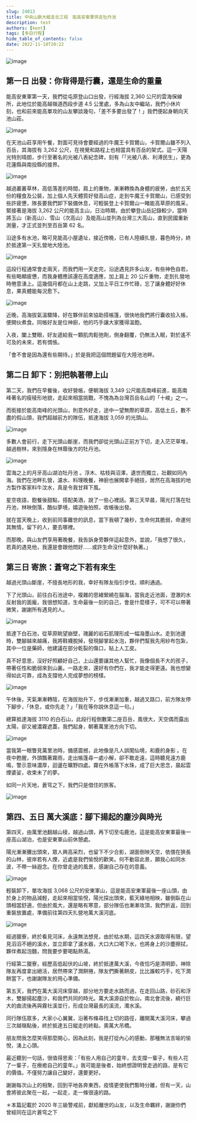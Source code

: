 ```yaml
---
slug: 24013
title: 中央山脈大縱走北三段　能高安東軍併走牡丹池
description: test
authors: [kent]
tags: [多日行程]
hide_table_of_contents: false
date: 2022-11-10T20:22
---
```


![image](https://cdntwrunning.biji.co/800_e6275fad4502b9edda997ef0b9d0a543.jpg)

## 第一日 出發：你背得是行囊，還是生命的重量

能高安東軍第一天，我們從屯原登山口出發，行經海拔 2,360 公尺的雲海保線所，此地位於能高越嶺道西段步道 4.5 公里處，多為山友中繼站，我們小休片刻，也和前來能高單攻的山友攀談幾句，「差不多要出發了！」我們便起身朝向天池山莊。

![image](https://cdntwrunning.biji.co/800_53bb52464299415c557dfc9210977a4b.jpg)

在天池山莊享用午餐，對面可見待會要經過的牛魔王卡賀爾山，卡賀爾山雖不列入百岳，其海拔有 3,262 公尺，在視覺和路程上也相當具有百岳的架式。這一天陽光特別晴朗，步行至著名的光被八表紀念碑，刻有「「光被八表、利溥民生」，更為花蓮縣與南投縣的接界。

![image](https://cdntwrunning.biji.co/800_750d742c910744e81899ae2c32ae2a52.jpg)

越過叢叢草林，高低落差的時間，肩上的重物，漸漸轉換為身體的疲勞，由於五天份的糧食及公裝，加上個人先天體質好發高山症，走到牛魔王卡賀爾山，已感受到些許疲憊，隊長要我們卸下裝備休息，可輕裝登上卡賀爾山一睹能高草原的風采，緊接著是海拔 3,262 公尺的能高主山，日治時期，由於攀登山岳記錄較少，當時將玉山（新高山）、雪山（次高山）及能高山並列為台灣三大高山，直到民國重新測量，才正式並列至百岳第 62 名。

沿途多有水池，略可見能高小屋遺址，接近傍晚，已有人陸續扎營，暮色時分，終於抵達第一天扎營地大陸池。

![image](https://cdntwrunning.biji.co/800_5026cdbc81fb9e4bb0223487bf0d03f9.jpg)

這段行程通常會走兩天，而我們用一天走完，沿途遇見許多山友，有些神色自若，有些略顯疲憊，而我身體應該還在高度適應，加上肩上 20 公斤重物，走到扎營地時倦意湧上。這幾個月都在山上走跳，又加上平日工作忙碌，忘了讓身體好好休息，果真體能每況愈下。

![image](https://cdntwrunning.biji.co/800_3b7cf8047751061ca1f16358c39a61ab.jpg)

近晚，高海拔氣溫驟降，好在夥伴前來協助搭帳篷，很快地我們將行囊收拾入帳，便開伙煮食。同帳好友是位神廚，他的巧手讓大家獲得溫飽。

入夜，闔上雙眼，好友遞給我一顆肌肉鬆弛劑，側身翻覆，仍無法入眠，對於遙不可及的未來，若有惆悵。

「會不會是因為還有些期待。」於是我把這個問題留在大陸池池畔。

## 第二日 卸下：別把執著帶上山

第二天，我們在早餐後，收好營帳，便朝海拔 3,349 公尺能高南峰前進，能高南峰著名的瘦稜形地貌，走起來相當挑戰，不愧為為台灣百岳名山的「十峻」之一。

而銜接於能高南峰的光頭山，則意外好走，途中一望無際的草原，高低土丘，數不盡的假山頭，我們超越前方的隊伍，抵達海拔 3,059 的光頭山。

![image](https://cdntwrunning.biji.co/800_002505ba796468f8d739bed1632303ab.jpg)

多數人會前行，走下光頭山斷崖，而我們卻從光頭山正前方下切，走入茫茫草堆，越過樹林，來到隱身在林蔭後方的牡丹池。

![image](https://cdntwrunning.biji.co/800_c5e1106aeb78249573301faa5eeb8b0c.jpg)

雲海之上的月牙高山湖泊牡丹池 。浮木、枯枝與沼澤，遺世而獨立，壯觀如同內海。我們在池畔扎營，濾水、料理晚餐，神廚也展開拿手絕技，居然在高海拔的地方製作客家料牛汶水，真是令我甘拜下風。

星空夜語，飽餐後甜點，搭配美酒，說了一些心裡話。第三天早晨，陽光打落在牡丹池，林映倒落，酷似夢境，嬉遊後拍照，收帳後出發。

就在當天晚上，收到前同事離世的訊息，當下我頓了幾秒，生命何其脆弱，命運何其無情，留下的人，要去哪裡。

而那晚，與山友們享用著晚餐，我告訴身旁夥伴這起意外，並說，「我想了很久，若真的遇見他，我還是會跟他問好......或許生命沒什麼好執著。」

## 第三日 寄旅：蒼穹之下若有來生

越過光頭山斷崖，不擅長地形的我，幸好有隊友指引步伐，順利通過。

下了光頭山，前往白石池途中，複雜的思緒縈繞在腦海，當我走近池面，澄澈的水反射我的面龐，我很想知道，生命最後一刻的自己，會是什麼樣子，可不可以帶著微笑，謝謝所有遇見的人。

![image](https://cdntwrunning.biji.co/800_d3ce7e13d14d3076e4cb991b53e001cd.jpg)

抵達下白石池，從草原眺望崩壁，瑰麗的岩石肌理形成一幅潑墨山水。走到池邊時，雙腳越來越痛，我將鞋襪脫掉，發現腳掌起水泡，夥伴們幫我先用紗布包紮，其中一位是藥師，他建議在部分乾裂的傷口，貼上人工皮。

真不好意思，沒好好照顧好自己，上山還要讓其他人幫忙，我像個長不大的孩子，帶著任性和脆弱來到山裏。一路走來，還好有你們在，我才能走得更遠。我也想變得如此可靠，成為支撐他人完成夢想的榜樣。

![image](https://cdntwrunning.biji.co/800_251b5501ce80806c329a814a59d303eb.jpg)

午休後，天氣漸漸轉陰，在海拔抬升下，步伐漸漸加重，越過叉路口，前方隊友停下腳步，「休息，或你先走？」「我在等你說休息這一句。」

總算抵達海拔 3110 的白石山，此段行程倒數第二座百岳，風很大，天空偶而露出太陽，卻又被濃霧遮蓋，我們起身，朝著萬里池方向下切。

![image](https://cdntwrunning.biji.co/800_d6a64b2cc781755b950f999bbd3254f4.jpg)

當我第一眼瞥見萬里池時，備感震撼，此地像是凡人誤闖仙境，和鹿的身影 。在夜中甦醒，外頭飄著霧雨，走出帳篷尋一處小解，卻不敢走遠，這時聽見遠方鹿鳴，警示意味濃厚，迴盪在曠野四處。霧在外帳落下水珠，成了巨大思念，晨起雲煙婆娑，收束未了的夢。

如同一片天地，蒼穹之下，我們只是借住的旅客。

![image](https://cdntwrunning.biji.co/800_eae678cf10ba75a0b0416c647b8800e2.jpg)

## 第四、五日 萬大溪底：腳下揚起的塵沙與時光

第四天，由萬里池翻越山稜，越過山頭，再下切至屯鹿池，這是能高安東軍最後一座高山湖泊，也是安東軍山前休憩處。

陽光漸漸攤出頭來，眾人興高采烈，也留下不少合影，湖面倒映天空，依偎在狹長的山林，彼岸若有人煙，近處是我們愉悅的歡笑。何不動容此景，願我心如同水波，不帶一絲遐念。在你曾走過的風景，感謝自己存在的意義。

![image](https://cdntwrunning.biji.co/800_6fec2b74ec1964bf557fee2729e61e09.jpg)

輕裝卸下，單攻海拔 3,068 公尺的安東軍山，這是能高安東軍最後一座山頭，由於身上的物品減輕，走起來相當愉悅，陽光探出頭來，藍天綠地相映，雖倒臥在山頭相當舒適，但由於風大，還是略有寒意，部分隊伍也漸漸攻頂，我們折返，回到重裝放置處，準備前往第四天扎營地萬大溪河底。

![image](https://cdntwrunning.biji.co/800_04fa57e181ca15a2e788f37fad530347.jpg)

經過獵寮，終於看見河床，永遠無法想見，由於枯水期，這四天水源取得有限，望見滔滔不絕的溪水，並立即拿了濾水器，大口大口喝下水，也將身上的沙塵擦拭，夥伴煮起泡麵，問我要步要喝點熱湯。

行經第二獵寮，經歷高低起伏的山坡，終於抵達萬大溪，今夜恰巧是清明節，神除隊友再度拿出絕活，居然帶來了潤餅捲，隊友們撕著餅皮，比比誰較巧手，吃下潤餅當下，也謝謝隊友的用心準備。

第五天，我們在萬大溪河床穿越，部分地方要走水路而過，在走回山路，砂石和浮木，雙腳揚起塵沙，和我們共同的時光。萬大溪源自於牧山，南北會流後，繞行巨大的曲流後再與霧社溪並行，形成台灣最長的溪流，濁水溪。

同行隊伍眾多，大家小心翼翼，沿著布條尋找上切的路徑，離開萬大溪河床，攀過三次越嶺點後，終於抵達五日縱走的終點，奧萬大吊橋。

朋友問我怎麼笑得那麼開心，因為此刻，我是打從內心的感動，那種無法言喻的愉悅，湧上心頭。

最近聽到一句話，很值得思索：「有些人用自己的童年，去支撐一輩子，有些人花了一輩子，在療癒自己的童年。」我可能是後者，始終想證明曾走過的路，是有它的價值。不僅努力讓自己變好，還要更好。

謝謝每次山上的相聚，回到平地各奔東西，疫情更使我們暫時分離，但有一天，山會將彼此聚在一起，一起走，走一條很遠的路。

＊本篇記載於 2020 年三級警戒前，獻給離世的山友，以及生命羈絆，謝謝你們曾經同在這片蒼穹之下
